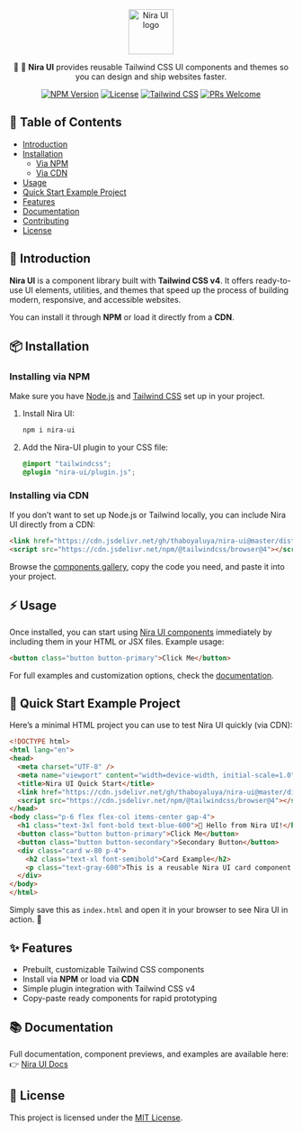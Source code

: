 

<div align="center">

<img src="https://niraui.onrender.com/img/svgviewer-output.svg" width="80" height="80" loading="lazy" alt="Nira UI logo">

🎉 🚀 **Nira UI** provides reusable Tailwind CSS UI components and themes so you can design and ship websites faster.

[![NPM Version](https://img.shields.io/npm/v/nira-ui?color=00BFFF&label=nira-ui)](https://www.npmjs.com/package/nira-ui) 
[![License](https://img.shields.io/github/license/thaboyaluya/nira-ui?color=green)](LICENSE) 
[![Tailwind CSS](https://img.shields.io/badge/TailwindCSS-v4-blue?logo=tailwindcss)](https://tailwindcss.com)
[![PRs Welcome](https://img.shields.io/badge/PRs-welcome-orange.svg)](CONTRIBUTING.md) 

</div>



## 📖 Table of Contents
- [Introduction](#-introduction)
- [Installation](#-installation)
  - [Via NPM](#installing-via-npm)
  - [Via CDN](#installing-via-cdn)
- [Usage](#-usage)
- [Quick Start Example Project](#-quick-start-example-project)
- [Features](#-features)
- [Documentation](#-documentation)
- [Contributing](#-contributing)
- [License](#-license)



## 🚀 Introduction

**Nira UI** is a component library built with **Tailwind CSS v4**. It offers ready-to-use UI elements, utilities, and themes that speed up the process of building modern, responsive, and accessible websites.

You can install it through **NPM** or load it directly from a **CDN**.


## 📦 Installation

### Installing via NPM

Make sure you have [Node.js](https://nodejs.org) and [Tailwind CSS](https://tailwindcss.com) set up in your project.

1. Install Nira UI:
   ```bash
   npm i nira-ui
   ```

2. Add the Nira-UI plugin to your CSS file:
   ```css
   @import "tailwindcss";
   @plugin "nira-ui/plugin.js";
   ```

### Installing via CDN

If you don’t want to set up Node.js or Tailwind locally, you can include Nira UI directly from a CDN:

```html
<link href="https://cdn.jsdelivr.net/gh/thaboyaluya/nira-ui@master/dist/nira.css" rel="stylesheet" type="text/css" />
<script src="https://cdn.jsdelivr.net/npm/@tailwindcss/browser@4"></script>
```

Browse the [components gallery](https://niraui.onrender.com/components/index.html), copy the code you need, and paste it into your project.



##  ⚡ Usage

Once installed, you can start using [Nira UI components](https://niraui.onrender.com/components/index.html) immediately by including them in your HTML or JSX files. Example usage:

```html
<button class="button button-primary">Click Me</button>
```

For full examples and customization options, check the [documentation](https://niraui.onrender.com/docs/customize.html).


## 🏁 Quick Start Example Project

Here’s a minimal HTML project you can use to test Nira UI quickly (via CDN):

```html
<!DOCTYPE html>
<html lang="en">
<head>
  <meta charset="UTF-8" />
  <meta name="viewport" content="width=device-width, initial-scale=1.0" />
  <title>Nira UI Quick Start</title>
  <link href="https://cdn.jsdelivr.net/gh/thaboyaluya/nira-ui@master/dist/nira.css" rel="stylesheet" type="text/css" />
  <script src="https://cdn.jsdelivr.net/npm/@tailwindcss/browser@4"></script>
</head>
<body class="p-6 flex flex-col items-center gap-4">
  <h1 class="text-3xl font-bold text-blue-600">🚀 Hello from Nira UI!</h1>
  <button class="button button-primary">Click Me</button>
  <button class="button button-secondary">Secondary Button</button>
  <div class="card w-80 p-4">
    <h2 class="text-xl font-semibold">Card Example</h2>
    <p class="text-gray-600">This is a reusable Nira UI card component.</p>
  </div>
</body>
</html>
```

Simply save this as `index.html` and open it in your browser to see Nira UI in action. 🎉

## ✨ Features
-  Prebuilt, customizable Tailwind CSS components  
-  Install via **NPM** or load via **CDN**  
-  Simple plugin integration with Tailwind CSS v4  
-  Copy-paste ready components for rapid prototyping 



## 📚 Documentation

Full documentation, component previews, and examples are available here:  
👉 [Nira UI Docs](https://niraui.onrender.com/index.html)


## 📄 License

This project is licensed under the [MIT License](https://github.com/thaboyaluya/niraui/blob/master/LICENSE).
